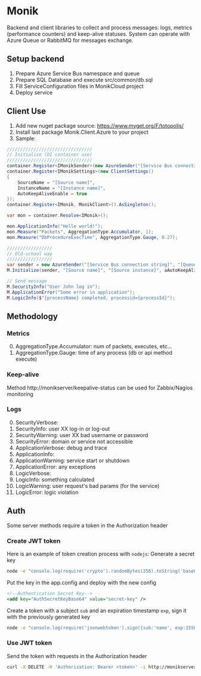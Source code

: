 # Monik
Backend and client libraries to collect and process messages: logs, metrics (performance counters) and keep-alive statuses. 
System can operate with Azure Queue or RabbitMQ for messages exchange.

## Setup backend
1. Prepare Azure Service Bus namespace and queue
2. Prepare SQL Database and execute src/common/db.sql
3. Fill ServiceConfiguration files in MonikCloud project
4. Deploy service

## Client Use
1. Add new nuget package source: https://www.myget.org/F/totopolis/
2. Install last package Monik.Client.Azure to your project
3. Sample:
```csharp
////////////////////////////////
// Initialize (DI container use)
////////////////////////////////
container.Register<IMonikSender>(new AzureSender("[Service Bus connection string]", "[Queue name]"));
container.Register<IMonikSettings>(new ClientSettings()
{
    SourceName = "[Source name]",
    InstanceName = "[Instance name]",
    AutoKeepAliveEnable = true
});
container.Register<IMonik, MonikClient>().AsSingleton();

var mon = container.Resolve<IMonik>();

mon.ApplicationInfo("Hello world!");
mon.Measure("Packets", AggregationType.Accumulator, 1);
mon.Measure("DbProcedureExecTime", AggregationType.Gauge, 0.27);

/////////////////
// Old-school way
/////////////////
var sender = new AzureSender("[Service Bus connection string]", "[Queue name]");
M.Initialize(sender, "[Source name]", "[Source instance]", aAutoKeepAliveEnable: true);

// Send message
M.SecurityInfo("User John log in");
M.ApplicationError("Some error in application");
M.LogicInfo($"{processName} completed, processid={processId}");
```
## Methodology
### Metrics
0. AggregationType.Accumulator: num of packets, executes, etc...
1. AggregationType.Gauge: time of any process (db or api method execute)
### Keep-alive
Method http://monikserver/keepalive-status can be used for Zabbix/Nagios monitoring
### Logs
0. SecurityVerbose:
1. SecurityInfo: user XX log-in or log-out
2. SecurityWarning: user XX bad username or password
3. SecurityError: domain or service not accessible
4. ApplicationVerbose: debug and trace
5. ApplicationInfo: 
6. ApplicationWarning: service start or shutdown
7. ApplicationError: any exceptions
8. LogicVerbose:
9. LogicInfo: something calculated
10. LogicWarning: user request's bad params (for the service)
11. LogicError: logic violation
## Auth
Some server methods require a token in the Authorization header
### Create JWT token
Here is an example of token creation process with `nodejs`:
Generate a secret key
```sh
node -e "console.log(require('crypto').randomBytes(256).toString('base64'));"
```
Put the key in the app.config and deploy with the new config
```xml
<!--Authentication Secret Key-->
<add key="AuthSecretKeyBase64" value="secret-key" />
```
Create a token with a subject `sub` and an expiration timestamp `exp`, sign it with the previously generated key
```sh
node -e "console.log(require('jsonwebtoken').sign({sub:'name', exp:1550102400}, Buffer.from('secret_key', 'base64')));"
```
### Use JWT token
Send the token with requests in the Authorization header
```sh
curl -X DELETE -H 'Authorization: Bearer <token>' -i http://monikserver/instances/1
```
